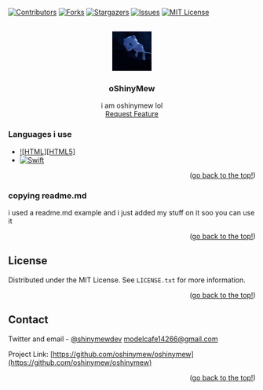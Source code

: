 <!-- Improved compatibility of back to top link: See: https://github.com/othneildrew/Best-README-Template/pull/73 -->
<a name="readme-top"></a>
<!--
*** Thanks for checking out the Best-README-Template. If you have a suggestion
*** that would make this better, please fork the repo and create a pull request
*** or simply open an issue with the tag "enhancement".
*** Don't forget to give the project a star!
*** Thanks again! Now go create something AMAZING! :D
-->



<!-- PROJECT SHIELDS -->
<!--
*** I'm using markdown "reference style" links for readability.
*** Reference links are enclosed in brackets [ ] instead of parentheses ( ).
*** See the bottom of this document for the declaration of the reference variables
*** for contributors-url, forks-url, etc. This is an optional, concise syntax you may use.
*** https://www.markdownguide.org/basic-syntax/#reference-style-links
-->
[![Contributors][contributors-shield]][contributors-url]
[![Forks][forks-shield]][forks-url]
[![Stargazers][stars-shield]][stars-url]
[![Issues][issues-shield]][issues-url]
[![MIT License][license-shield]][license-url]




<!-- PROJECT LOGO -->
<br />
<div align="center">
  <a href="https://github.com/oshinymew/oshinymew">
    <img src="images/icon.png" alt="Logo" width="80" height="80">
  </a>

<h3 align="center">oShinyMew</h3>

  <p align="center">
    i am oshinymew lol
    <br />
    <a href="https://github.com/oshinymew/oshinymew/issues">Request Feature</a>
  </p>
</div>







### Languages i use

* [![HTML][HTML5]][HTML-url]
* [![Swift][Swift]][Swift-url]

<p align="right">(<a href="#readme-top">go back to the top!</a>)</p>




### copying readme.md

i used a readme.md example and i just added my stuff on it soo you can use it

<p align="right">(<a href="#readme-top">go back to the top!</a>)</p>





<!-- LICENSE -->
## License

Distributed under the MIT License. See `LICENSE.txt` for more information.

<p align="right">(<a href="#readme-top">go back to the top!</a>)</p>



<!-- CONTACT -->
## Contact

Twitter and email - [@shinymewdev](https://twitter.com/@shinymewdev) modelcafe14266@gmail.com

Project Link: [https://github.com/oshinymew/oshinymew](https://github.com/oshinymew/oshinymew)

<p align="right">(<a href="#readme-top">go back to the top!</a>)</p>


<!-- MARKDOWN LINKS & IMAGES -->
<!-- https://www.markdownguide.org/basic-syntax/#reference-style-links -->
[contributors-shield]: https://img.shields.io/github/contributors/oshinymew/oshinymew.svg?style=for-the-badge
[contributors-url]: https://github.com/oshinymew/oshinymew/graphs/contributors
[forks-shield]: https://img.shields.io/github/forks/oshinymew/oshinymew.svg?style=for-the-badge
[forks-url]: https://github.com/oshinymew/oshinymew/network/members
[stars-shield]: https://img.shields.io/github/stars/oshinymew/oshinymew.svg?style=for-the-badge
[stars-url]: https://github.com/oshinymew/oshinymew/stargazers
[issues-shield]: https://img.shields.io/github/issues/oshinymew/oshinymew.svg?style=for-the-badge
[issues-url]: https://github.com/oshinymew/oshinymew/issues
[license-shield]: https://img.shields.io/github/license/oshinymew/oshinymew.svg?style=for-the-badge
[license-url]: https://github.com/oshinymew/oshinymew/blob/master/LICENSE.txt
[Swift]: https://img.shields.io/badge/Swift-000000?style=for-the-badge&logo=swift&logoColor=white
[Swift-url]: https://apple.com
[HTML]: https://img.shields.io/badge/html-000000?style=for-the-badge&logo=html5&logoColor=white
[HTML-url]: https://html.com
